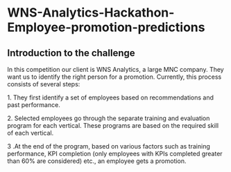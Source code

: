 # WNS-Analytics-Hackathon-Employee-promotion-predictions
## Introduction to the challenge
<P>   In this competition our client is WNS Analytics, a large MNC company. They want us to identify the right person for a promotion. Currently, this process consists of several steps:</p>

<p> 1. They first identify a set of employees based on recommendations and past performance.</p>
<p> 2. Selected employees go through the separate training and evaluation program for each vertical. These programs are based on the required skill of each vertical.</p>
<p>3 .At the end of the program, based on various factors such as training performance, KPI completion (only employees with KPIs completed greater than 60% are considered) etc., an employee gets a promotion.</p>

